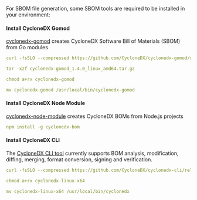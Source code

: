 For SBOM file generation, some SBOM tools are required to be installed in your environment:

#### Install CycloneDX Gomod
[cyclonedx-gomod](https://github.com/CycloneDX/cyclonedx-gomod) creates CycloneDX Software Bill of Materials (SBOM) from Go modules

```yaml
curl -fsSLO --compressed https://github.com/CycloneDX/cyclonedx-gomod/releases/download/v1.4.1/cyclonedx-gomod_1.4.0_linux_amd64.tar.gz

tar -xzf cyclonedx-gomod_1.4.0_linux_amd64.tar.gz

chmod a+rx cyclonedx-gomod

mv cyclonedx-gomod /usr/local/bin/cyclonedx-gomod
```

#### Install CycloneDX Node Module
[cyclonedx-node-module](https://github.com/eoftedal/cyclonedx-node-module) creates CycloneDX BOMs from Node.js projects

```yaml
npm install -g cyclonedx-bom
```

#### Install CycloneDX CLI
The [CycloneDX CLI tool](https://github.com/CycloneDX/cyclonedx-cli) currently supports BOM analysis, modification, diffing, merging, format conversion, signing and verification.

```yaml
curl -fsSLO --compressed https://github.com/CycloneDX/cyclonedx-cli/releases/download/v0.24.2/cyclonedx-linux-x64

chmod a+rx cyclonedx-linux-x64

mv cyclonedx-linux-x64 /usr/local/bin/cyclonedx
```


